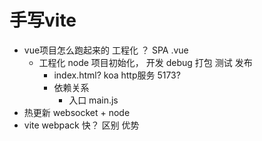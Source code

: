 # 手写vite

- vue项目怎么跑起来的 工程化
   ？
   SPA .vue
   - 工程化 node 
      项目初始化， 开发 debug 打包 测试 发布
      - index.html? koa http服务 5173?  
      - 依赖关系
        - 入口 main.js
- 热更新 websocket + node 
- vite webpack 快？ 区别 优势

